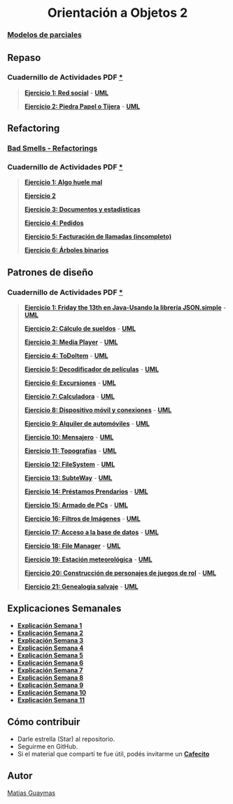 <h1 align="center"> Orientación a Objetos 2 </h1>

### [**Modelos de parciales**](https://github.com/MatiasGuaymas/OO2/tree/main/Parciales)

## Repaso
### Cuadernillo de Actividades PDF [*](https://docs.google.com/document/d/1091KM5lTn7EmMkZiz3LskdaqlnEa7qZo0TT9PLztl3A/edit?tab=t.0#heading=h.lde58ey8iu17)

> [**Ejercicio 1: Red social**](https://github.com/MatiasGuaymas/OO2/tree/main/Repaso/01-Ejercicio1/src) - [**UML**](https://github.com/MatiasGuaymas/OO2/blob/main/UML/Repaso/Ejercicio01-UML.jpg)
>
> [**Ejercicio 2: Piedra Papel o Tijera**](https://github.com/MatiasGuaymas/OO2/tree/main/Repaso/02-Ejercicio2/src) - [**UML**](https://github.com/MatiasGuaymas/OO2/blob/main/UML/Repaso/Ejercicio02-UML.jpg)

## Refactoring
### [Bad Smells - Refactorings](https://github.com/MatiasGuaymas/OO2/blob/main/Refactoring/Bad%20Smells-Refactorings.pdf)
### Cuadernillo de Actividades PDF [*](https://docs.google.com/document/d/1lUh8xz8foVFP4Y-gOHUkTNdBLmdag278sfaSR8iMooA/edit?tab=t.0#heading=h.lde58ey8iu17)

> [**Ejercicio 1: Algo huele mal**](https://github.com/MatiasGuaymas/OO2/blob/main/Refactoring/Ejercicio01.md)
>
> [**Ejercicio 2**](https://github.com/MatiasGuaymas/OO2/blob/main/Refactoring/Ejercicio02.md)
>
> [**Ejercicio 3: Documentos y estadísticas**](https://github.com/MatiasGuaymas/OO2/blob/main/Refactoring/Ejercicio03.md)
>
> [**Ejercicio 4: Pedidos**](https://github.com/MatiasGuaymas/OO2/blob/main/Refactoring/Ejercicio04.md)
>
> [**Ejercicio 5: Facturación de llamadas (incompleto)**](https://github.com/MatiasGuaymas/OO2/blob/main/Refactoring/Ejercicio05.md)
>
> [**Ejercicio 6: Árboles binarios**](https://github.com/MatiasGuaymas/OO2/blob/main/Refactoring/Ejercicio06.md)

## Patrones de diseño
### Cuadernillo de Actividades PDF [*](https://docs.google.com/document/d/1rK-ZwQNSjzt7lfvTaTGPRCxSj92hN_QhE0vIYjlyek8/edit?tab=t.0)

> [**Ejercicio 1: Friday the 13th en Java-Usando la librería JSON.simple**](https://github.com/MatiasGuaymas/OO2/tree/main/Patrones/01-Ejercicio1/src) - [**UML**](https://github.com/MatiasGuaymas/OO2/tree/main/UML/Patrones/Ejercicio01)
>
> [**Ejercicio 2: Cálculo de sueldos**](https://github.com/MatiasGuaymas/OO2/tree/main/Patrones/02-Ejercicio2/src) - [**UML**](https://github.com/MatiasGuaymas/OO2/blob/main/UML/Patrones/Ejercicio02-UML.png)
>
> [**Ejercicio 3: Media Player**](https://github.com/MatiasGuaymas/OO2/tree/main/Patrones/03-Ejercicio3/src/main/java/ar/edu/unlp/info/oo2/_Ejercicio3) - [**UML**](https://github.com/MatiasGuaymas/OO2/blob/main/UML/Patrones/Ejercicio03-UML.png)
>
> [**Ejercicio 4: ToDoItem**](https://github.com/MatiasGuaymas/OO2/tree/main/Patrones/04-Ejercicio4/src) - [**UML**](https://github.com/MatiasGuaymas/OO2/blob/main/UML/Patrones/Ejercicio04-UML.png)
>
> [**Ejercicio 5: Decodificador de películas**](https://github.com/MatiasGuaymas/OO2/tree/main/Patrones/05-Ejercicio5/src) - [**UML**](https://github.com/MatiasGuaymas/OO2/blob/main/UML/Patrones/Ejercicio05-UML.png)
>
> [**Ejercicio 6: Excursiones**](https://github.com/MatiasGuaymas/OO2/tree/main/Patrones/06-Ejercicio6/src) - [**UML**](https://github.com/MatiasGuaymas/OO2/blob/main/UML/Patrones/Ejercicio06-UML.png)
>
> [**Ejercicio 7: Calculadora**](https://github.com/MatiasGuaymas/OO2/tree/main/Patrones/07-Ejercicio7/src) - [**UML**](https://github.com/MatiasGuaymas/OO2/blob/main/UML/Patrones/Ejercicio07-UML.png)
>
> [**Ejercicio 8: Dispositivo móvil y conexiones**](https://github.com/MatiasGuaymas/OO2/tree/main/Patrones/08-Ejercicio8/src) - [**UML**](https://github.com/MatiasGuaymas/OO2/blob/main/UML/Patrones/Ejercicio08-UML.png)
>
> [**Ejercicio 9: Alquiler de automóviles**](https://github.com/MatiasGuaymas/OO2/tree/main/Patrones/09-Ejercicio9/src/main/java/ar/edu/unlp/info/oo2/_Ejercicio9) - [**UML**](https://github.com/MatiasGuaymas/OO2/blob/main/UML/Patrones/Ejercicio09-UML.png)
>
> [**Ejercicio 10: Mensajero**](https://github.com/MatiasGuaymas/OO2/tree/main/Patrones/10-Ejercicio10/src/main/java/ar/edu/unlp/info/oo2/_Ejercicio10) - [**UML**](https://github.com/MatiasGuaymas/OO2/blob/main/UML/Patrones/Ejercicio10-UML.png)
>
> [**Ejercicio 11: Topografías**](https://github.com/MatiasGuaymas/OO2/tree/main/Patrones/11-Ejercicio11/src) - [**UML**](https://github.com/MatiasGuaymas/OO2/blob/main/UML/Patrones/Ejercicio11-UML.png)
>
> [**Ejercicio 12: FileSystem**](https://github.com/MatiasGuaymas/OO2/tree/main/Patrones/12-Ejercicio12/src) - [**UML**](https://github.com/MatiasGuaymas/OO2/blob/main/UML/Patrones/Ejercicio12-UML.png)
>
> [**Ejercicio 13: SubteWay**](https://github.com/MatiasGuaymas/OO2/tree/main/Patrones/13-Ejercicio13/src/main/java/ar/edu/unlp/info/oo2/_Ejercicio13) - [**UML**](https://github.com/MatiasGuaymas/OO2/blob/main/UML/Patrones/Ejercicio13-UML.png)
>
> [**Ejercicio 14: Préstamos Prendarios**](https://github.com/MatiasGuaymas/OO2/tree/main/Patrones/14-Ejercicio14/src) - [**UML**](https://github.com/MatiasGuaymas/OO2/blob/main/UML/Patrones/Ejercicio14-UML.png)
>
> [**Ejercicio 15: Armado de PCs**](https://github.com/MatiasGuaymas/OO2/tree/main/Patrones/15-Ejercicio15/src/main/java/ar/edu/unlp/info/oo2/_Ejercicio15) - [**UML**](https://github.com/MatiasGuaymas/OO2/blob/main/UML/Patrones/Ejercicio15-UML.png)
>
> [**Ejercicio 16: Filtros de Imágenes**](https://github.com/MatiasGuaymas/OO2/tree/main/Patrones/16-Ejercicio16/src/main/java/ar/edu/info/oo2/filtros) - [**UML**](https://github.com/MatiasGuaymas/OO2/blob/main/UML/Patrones/Ejercicio16-UML.png)
>
> [**Ejercicio 17: Acceso a la base de datos**](https://github.com/MatiasGuaymas/OO2/tree/main/Patrones/17-Ejercicio17/src) - [**UML**](https://github.com/MatiasGuaymas/OO2/blob/main/UML/Patrones/Ejercicio17-UML.png)
>
> [**Ejercicio 18: File Manager**](https://github.com/MatiasGuaymas/OO2/tree/main/Patrones/18-Ejercicio18/src) - [**UML**](https://github.com/MatiasGuaymas/OO2/blob/main/UML/Patrones/Ejercicio18-UML.png)
>
> [**Ejercicio 19: Estación meteorológica**](https://github.com/MatiasGuaymas/OO2/tree/main/Patrones/19-Ejercicio19/src) - [**UML**](https://github.com/MatiasGuaymas/OO2/blob/main/UML/Patrones/Ejercicio19-UML.png)
>
> [**Ejercicio 20: Construcción de personajes de juegos de rol**](https://github.com/MatiasGuaymas/OO2/tree/main/Patrones/20-Ejercicio20/src) - [**UML**](https://github.com/MatiasGuaymas/OO2/blob/main/UML/Patrones/Ejercicio20-UML.png)
>
> [**Ejercicio 21: Genealogía salvaje**](https://github.com/MatiasGuaymas/OO2/tree/main/Patrones/21-Ejercicio21/src/main/java/ar/edu/unlp/info/oo2/_Ejercicio21) - [**UML**](https://github.com/MatiasGuaymas/OO2/blob/main/UML/Patrones/Ejercicio21-UML.png)

## Explicaciones Semanales
* [**Explicación Semana 1**](https://github.com/MatiasGuaymas/OO2/blob/main/Explicaciones/Explicacion%2001%20-%20Semana%2017%20Marzo.txt)
* [**Explicación Semana 2**](https://github.com/MatiasGuaymas/OO2/blob/main/Explicaciones/Explicacion%2002%20-%20Semana%2024%20Marzo.pdf)
* [**Explicación Semana 3**](https://github.com/MatiasGuaymas/OO2/blob/main/Explicaciones/Explicacion%2003%20-%20Semana%2031%20Marzo.pdf)
* [**Explicación Semana 4**](https://github.com/MatiasGuaymas/OO2/blob/main/Explicaciones/Explicacion%2004%20-%20Semana%207%20Abril.pdf)
* [**Explicación Semana 5**](https://github.com/MatiasGuaymas/OO2/blob/main/Explicaciones/Explicacion%2005%20-%20Semana%2014%20Abril.pdf)
* [**Explicación Semana 6**](https://github.com/MatiasGuaymas/OO2/blob/main/Explicaciones/Explicacion%2006%20-%20Semana%2021%20Abril.pdf)
* [**Explicación Semana 7**](https://github.com/MatiasGuaymas/OO2/blob/main/Explicaciones/Explicacion%2007%20-%20Semana%2028%20Abril.pdf)
* [**Explicación Semana 8**](https://github.com/MatiasGuaymas/OO2/blob/main/Explicaciones/Explicacion%2008%20-%20Semana%205%20Mayo.pdf)
* [**Explicación Semana 9**](https://github.com/MatiasGuaymas/OO2/blob/main/Explicaciones/Explicacion%2009%20-%20Semana%2012%20Mayo.pdf)
* [**Explicación Semana 10**](https://github.com/MatiasGuaymas/OO2/blob/main/Explicaciones/Explicacion%2010%20-%20Semana%2019%20Mayo.pdf)
* [**Explicación Semana 11**](https://github.com/MatiasGuaymas/OO2/blob/main/Explicaciones/Explicacion%2011%20-%20Semana%2026%20Mayo.pdf)

## Cómo contribuir
* Darle estrella (Star) al repositorio.
* Seguirme en GitHub.
* Si el material que compartí te fue útil, podés invitarme un **[Cafecito](https://cafecito.app/matiasguaymas)**

## Autor

[Matias Guaymas](https://www.linkedin.com/in/matiasguaymas/)

